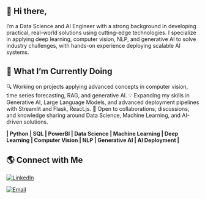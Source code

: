## 👋 Hi there, 

I’m a Data Science and AI Engineer with a strong background in developing practical, real-world solutions using cutting-edge technologies. I specialize in applying deep learning, computer vision, NLP, and generative AI to solve industry challenges, with hands-on experience deploying scalable AI systems.

## 🚀 What I’m Currently Doing
🔍 Working on projects applying advanced concepts in computer vision, time series forecasting, RAG, and generative AI.
💡 Expanding my skills in Generative AI, Large Language Models, and advanced deployment pipelines with Streamlit and Flask, React.js.
🤝 Open to collaborations, discussions, and knowledge sharing around Data Science, Machine Learning, and AI-driven solutions.

**| Python | SQL | PowerBI | Data Science | Machine Learning | Deep Learning | Computer Vision | NLP | Generative AI | AI Deployment |**

## 🌎 Connect with Me  

[![LinkedIn](https://img.shields.io/badge/LinkedIn-blue?logo=linkedin&logoColor=white)](https://www.linkedin.com/in/dayakar-vallepu)
              
[![Email](https://img.shields.io/badge/Email-D14836?logo=gmail&logoColor=white)](mailto:dayavallepu@gmail.com)


